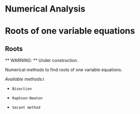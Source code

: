 Numerical Analysis
=======

# Roots of one variable equations  #

Roots
-----------


** WARNING: ** Under construction.

Numerical methods to find roots of one variable equations.

_Available methods_:i

* `Bisection`

* `Raphson-Newton`

* `Secant method`


